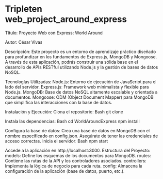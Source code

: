 # Tripleten web_project_around_express
Título: 
Proyecto Web con Express: World Around

Autor:
César Vivas

Descripción:
Este proyecto es un entorno de aprendizaje práctico diseñado para profundizar en los fundamentos de Express.js, MongoDB y Mongoose. A través de esta aplicación, podrás construir una sólida base en el desarrollo de APIs RESTful utilizando Node.js y la gestión de bases de datos NoSQL.

Tecnologías Utilizadas:
Node.js: Entorno de ejecución de JavaScript para el lado del servidor.
Express.js: Framework web minimalista y flexible para Node.js.
MongoDB: Base de datos NoSQL altamente escalable y orientada a documentos.
Mongoose: ODM (Object Document Mapper) para MongoDB que simplifica las interacciones con la base de datos.

Instalación y Ejecución:
Clona el repositorio:
Bash
git clone 


Instala las dependencias:
Bash
cd WorldAroundExpress
npm install


Configura la base de datos:
Crea una base de datos en MongoDB con el nombre especificado en config.json.
Asegúrate de tener las credenciales de acceso correctas.
Inicia el servidor:
Bash
npm start


Accede a la aplicación en http://localhost:3000.
Estructura del Proyecto:
models: Define los esquemas de los documentos para MongoDB.
routes: Contiene las rutas de la API y los controladores asociados.
controllers: Implementa la lógica de negocio para cada ruta.
config: Almacena la configuración de la aplicación (base de datos, puerto, etc.).

